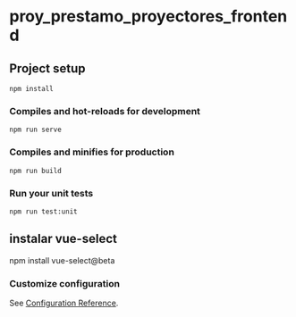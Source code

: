 # proy_prestamo_proyectores_frontend

## Project setup
```
npm install
```

### Compiles and hot-reloads for development
```
npm run serve
```

### Compiles and minifies for production
```
npm run build
```

### Run your unit tests
```
npm run test:unit
```

## instalar vue-select
npm install vue-select@beta

### Customize configuration
See [Configuration Reference](https://cli.vuejs.org/config/).
